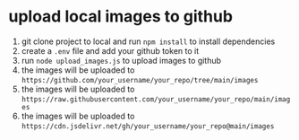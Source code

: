 # upload local images to github

1. git clone project to local and run `npm install` to install dependencies
2. create a `.env` file and add your github token to it
3. run `node upload_images.js` to upload images to github
4. the images will be uploaded to `https://github.com/your_username/your_repo/tree/main/images`
5. the images will be uploaded to `https://raw.githubusercontent.com/your_username/your_repo/main/images`
6. the images will be uploaded to `https://cdn.jsdelivr.net/gh/your_username/your_repo@main/images`


